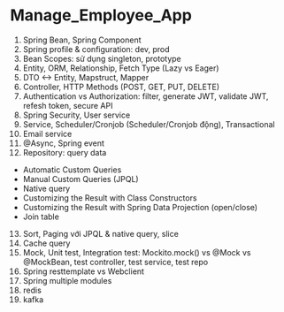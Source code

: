 # Manage_Employee_App
1. Spring Bean, Spring Component
2. Spring profile & configuration: dev, prod
3. Bean Scopes: sử dụng singleton, prototype
4. Entity, ORM, Relationship, Fetch Type (Lazy vs Eager)
5. DTO <-> Entity, Mapstruct, Mapper
6. Controller, HTTP Methods (POST, GET, PUT, DELETE)
7. Authentication vs Authorization: filter, generate JWT, validate JWT, refesh token, secure API
8. Spring Security, User service
9. Service, Scheduler/Cronjob (Scheduler/Cronjob động), Transactional
10. Email service
11. @Async, Spring event
12. Repository: query data
- Automatic Custom Queries
- Manual Custom Queries (JPQL)
- Native query
- Customizing the Result with Class Constructors
- Customizing the Result with Spring Data Projection (open/close)
- Join table
13. Sort, Paging với JPQL & native query, slice
14. Cache query
15. Mock, Unit test, Integration test: Mockito.mock() vs @Mock vs @MockBean, test controller, test service, test repo
16. Spring resttemplate vs Webclient
17. Spring multiple modules 
18. redis
19. kafka
  
